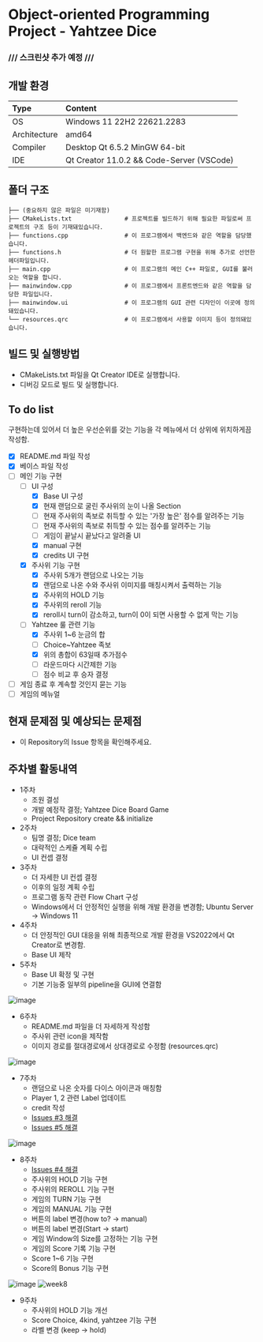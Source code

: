 # Object-oriented Programming Project - Yahtzee Dice
### /// 스크린샷 추가 예정 ///
## 개발 환경
| Type | Content |
|:---|:---|
| OS | Windows 11 22H2 22621.2283 |
| Architecture | amd64 |
| Compiler | Desktop Qt 6.5.2 MinGW 64-bit |
| IDE | Qt Creator 11.0.2 && Code-Server (VSCode) |

## 폴더 구조
     
    ├── (중요하지 않은 파일은 미기재함) 
    ├── CMakeLists.txt               # 프로젝트를 빌드하기 위해 필요한 파일로써 프로젝트의 구조 등이 기재돼있습니다.
    ├── functions.cpp                # 이 프로그램에서 백엔드와 같은 역할을 담당했습니다.
    ├── functions.h                  # 더 원할한 프로그램 구현을 위해 추가로 선언한 헤더파일입니다.
    ├── main.cpp                     # 이 프로그램의 메인 C++ 파일로, GUI를 불러오는 역할을 합니다.
    ├── mainwindow.cpp               # 이 프로그램에서 프론트엔드와 같은 역할을 담당한 파일입니다.
    ├── mainwindow.ui                # 이 프로그램의 GUI 관련 디자인이 이곳에 정의돼있습니다.
    └── resources.qrc                # 이 프로그램에서 사용할 이미지 등이 정의돼있습니다.

## 빌드 및 실행방법
- CMakeLists.txt 파일을 Qt Creator IDE로 실행합니다.
- 디버깅 모드로 빌드 및 실행합니다.

## To do list
구현하는데 있어서 더 높은 우선순위를 갖는 기능을 각 메뉴에서 더 상위에 위치하게끔 작성함.
- [X] README.md 파일 작성
- [X] 베이스 파일 작성
- [ ] 메인 기능 구현
  - [ ] UI 구성
    - [X] Base UI 구성
    - [x] 현재 랜덤으로 굴린 주사위의 눈이 나올 Section
    - [ ] 현재 주사위의 족보로 취득할 수 있는 '가장 높은' 점수를 알려주는 기능
    - [ ] 현재 주사위의 족보로 취득할 수 있는 점수를 알려주는 기능
    - [ ] 게임이 끝날시 끝났다고 알려줄 UI
    - [x] manual 구현
    - [x] credits UI 구현
  - [X] 주사위 기능 구현
    - [X] 주사위 5개가 랜덤으로 나오는 기능
    - [x] 랜덤으로 나온 수와 주사위 이미지를 매칭시켜서 출력하는 기능
    - [X] 주사위의 HOLD 기능
    - [X] 주사위의 reroll 기능
    - [X] reroll시 turn이 감소하고, turn이 0이 되면 사용할 수 없게 막는 기능
  - [ ] Yahtzee 룰 관련 기능
    - [x] 주사위 1~6 눈금의 합
    - [ ] Choice~Yahtzee 족보
    - [x] 위의 총합이 63일때 추가점수
    - [ ] 라운드마다 시간제한 기능
    - [ ] 점수 비교 후 승자 결정
- [ ] 게임 종료 후 계속할 것인지 묻는 기능
- [ ] 게임의 메뉴얼

## 현재 문제점 및 예상되는 문제점
- 이 Repository의 Issue 항목을 확인해주세요.

## 주차별 활동내역
- 1주차
  - 조원 결성
  - 개발 예정작 결정; Yahtzee Dice Board Game
  - Project Repository create && initialize
- 2주차
  - 팀명 결정; Dice team
  - 대략적인 스케쥴 계획 수립
  - UI 컨셉 결정
- 3주차
  - 더 자세한 UI 컨셉 결정
  - 이후의 일정 계획 수립
  - 프로그램 동작 관련 Flow Chart 구성
  - Windows에서 더 안정적인 실행을 위해 개발 환경을 변경함; Ubuntu Server -> Windows 11
- 4주차
  - 더 안정적인 GUI 대응을 위해 최종적으로 개발 환경을 VS2022에서 Qt Creator로 변경함.
  - Base UI 제작
- 5주차
  - Base UI 확정 및 구현
  - 기본 기능중 일부의 pipeline을 GUI에 연결함
    
![image](https://github.com/kimch0612/OOP2_Project/assets/10193967/52907e87-6091-471b-8469-c19200f601a2)
- 6주차 
  - README.md 파일을 더 자세하게 작성함
  - 주사위 관련 icon을 제작함
  - 이미지 경로를 절대경로에서 상대경로로 수정함 (resources.qrc)
 
![image](https://github.com/kimch0612/OOP2_Project/assets/10193967/53a0978a-86c5-43c6-afe1-a7fec2b7fa15)
- 7주차
  - 랜덤으로 나온 숫자를 다이스 아이콘과 매칭함
  - Player 1, 2 관련 Label 업데이트
  - credit 작성
  - [Issues #3 해결](https://github.com/kimch0612/OOP2_Project/issues/3)
  - [Issues #5 해결](https://github.com/kimch0612/OOP2_Project/issues/5)
  
![image](https://github.com/kimch0612/OOP2_Project/assets/10193967/3b50de8f-02d0-4f9c-aec6-1bf28112e2d5)
- 8주차
  - [Issues #4 해결](https://github.com/kimch0612/OOP2_Project/issues/4)
  - 주사위의 HOLD 기능 구현
  - 주사위의 REROLL 기능 구현
  - 게임의 TURN 기능 구현
  - 게임의 MANUAL 기능 구현
  - 버튼의 label 변경(how to? -> manual)
  - 버튼의 label 변경(Start -> start)
  - 게임 Window의 Size를 고정하는 기능 구현
  - 게임의 Score 기록 기능 구현
  - Score 1~6 기능 구현
  - Score의 Bonus 기능 구현

![image](https://github.com/kimch0612/OOP2_Project/assets/10193967/e35fbd01-c04e-4618-8618-df0d61c0f6b2)
![week8](https://github.com/kimch0612/OOP2_Project/assets/10193967/cca95522-ac45-4e19-a980-ad5529deec23)
- 9주차
  - 주사위의 HOLD 기능 개선
  - Score Choice, 4kind, yahtzee 기능 구현
  - 라벨 변경 (keep -> hold)